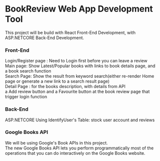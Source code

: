 # BookReview Web App Development Tool

This project will be build with React Front-End Development, with ASP.NETCORE Back-End Development.

### Front-End
Login/Register page : Need to Login first before you can leave a review<br>
Main page: Show Latest/Popular books with links to book details page, and a book search function<br>
Search Page: Show the result from keyword search(either re-render Home page or generate a new link to a search result page)<br>
Detail Page : for the books description, with details from API<br>
a Add review button and a Favourite button at the book review page that trigger login function

### Back-End
ASP.NETCORE Using IdentifyUser's Table: stock user account and reviews

### Google Books API
We will be using Google's Book APIs in this project.<br>
The new Google Books API lets you perform programmatically most of the operations that you can do interactively on the Google Books website.
